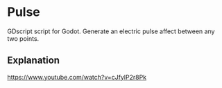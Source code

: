 # Pulse
GDscript script for Godot. Generate an electric pulse affect between any two points.

## Explanation
https://www.youtube.com/watch?v=cJfylP2r8Pk
